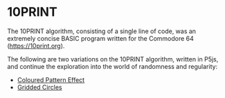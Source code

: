 # 10PRINT #

The 10PRINT algorithm, consisting of a single line of code, was an extremely concise BASIC program written for the Commodore 64 (https://10print.org).

The following are two variations on the 10PRINT algorithm, written in P5js, and continue the exploration into the world of randomness and regularity:

* [Coloured Pattern Effect](https://github.com/Carla-de-Beer/P5js/tree/master/10PRINT/10PRINT%20Coloured%20Effect)
* [Gridded Circles](https://github.com/Carla-de-Beer/P5js/tree/master/10PRINT/10PRINT%20Gridded%20Circles)
